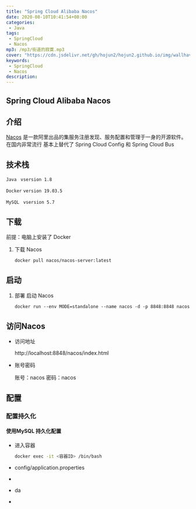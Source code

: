 ```yaml
---
title: "Spring Cloud Alibaba Nacos"
date: 2020-08-10T10:41:54+08:00
categories: 
 - Java
tags: 
 - SpringCloud
 - Nacos
mp3: /mp3/街道的寂寞.mp3
cover: "https://cdn.jsdelivr.net/gh/hojun2/hojun2.github.io/img/wallhaven-672007-2.jpg"
keywords:
 - SpringCloud
 - Nacos
description: 
---
```

## Spring Cloud Alibaba Nacos

## 介绍

[Nacos](https://nacos.io/zh-cn/index.html) 是一款阿里出品的集服务注册发现、服务配置和管理于一身的开源软件。在国内非常流行 基本上替代了 Spring Cloud Config 和 Spring Cloud Bus

## 技术栈

`Java` ` vsersion 1.8`

`Docker` `version 19.03.5`

`MySQL` ` vsersion 5.7`

## 下载

前提：电脑上安装了 Docker

1. 下载 Nacos

   ```dockerfile
   docker pull nacos/nacos-server:latest
   ```

## 启动

1. 部署 启动 Nacos

   ```dockerfile
   docker run --env MODE=standalone --name nacos -d -p 8848:8848 nacos/nacos-server
   ```

## 访问Nacos

- 访问地址

  http://localhost:8848/nacos/index.html

- 账号密码

  账号：nacos 密码：nacos

## 配置

### 配置持久化

#### 使用MySQL 持久化配置

- 进入容器

  ```bash
  docker exec -it <容器ID> /bin/bash
  ```

- config/application.properties 

- 



- da
- 